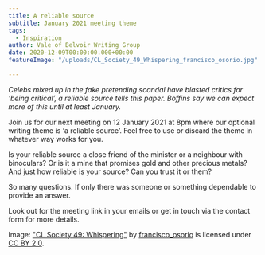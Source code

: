 ```yaml
---
title: A reliable source
subtitle: January 2021 meeting theme
tags:
  - Inspiration
author: Vale of Belvoir Writing Group
date: 2020-12-09T00:00:00.000+00:00
featureImage: "/uploads/CL_Society_49_Whispering_francisco_osorio.jpg"

---
```

_Celebs mixed up in the fake pretending scandal have blasted critics for ‘being critical’, a reliable source tells this paper. Boffins say we can expect more of this until at least January._

Join us for our next meeting on 12 January 2021 at 8pm where our optional writing theme is ‘a reliable source’. Feel free to use or discard the theme in whatever way works for you.

Is your reliable source a close friend of the minister or a neighbour with binoculars? Or is it a mine that promises gold and other precious metals? And just how reliable is your source? Can you trust it or them?

So many questions. If only there was someone or something dependable to provide an answer.

Look out for the meeting link in your emails or get in touch via the contact form for more details.

Image: ["CL Society 49: Whispering"](https://www.flickr.com/photos/30330906@N04/5943990307) by [francisco_osorio](https://www.flickr.com/photos/30330906@N04) is licensed under [CC BY 2.0](https://creativecommons.org/licenses/by/2.0/?ref=ccsearch&atype=rich).